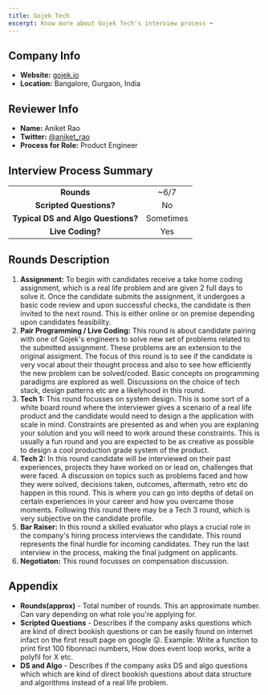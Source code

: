 ```yaml
---
title: Gojek Tech
excerpt: Know more about Gojek Tech's interview process ➡️
---
```

## Company Info
- **Website:** [gojek.io](https://gojek.io/)
- **Location:** Bangalore, Gurgaon, India

## Reviewer Info
- **Name:** Aniket Rao
- **Twitter:** [@aniket_rao](https://twitter.com/aniket_rao)
- **Process for Role:** Product Engineer

## Interview Process Summary
|                                    |           |
| :--------------------------------: | :-------: |
|             **Rounds**             |   ~6/7    |
|      **Scripted Questions?**       |    No     |
| **Typical DS and Algo Questions?** | Sometimes |
|          **Live Coding?**          |    Yes    |

## Rounds Description
1. **Assignment:** To begin with candidates receive a take home coding assignment, which is a real life problem and are given 2 full days to solve it. Once the candidate submits the assignment, it undergoes a basic code review and upon successful checks, the candidate is then invited to the next round. This is either online or on premise depending upon candidates feasibility.
2. **Pair Programming / Live Coding:** This round is about candidate pairing with one of Gojek's engineers to solve new set of problems related to the submitted assignment. These problems are an extension to the original assigment. The focus of this round is to see if the candidate is very vocal about their thought process and also to see how efficiently the new problem can be solved/coded. Basic concepts on programming paradigms are explored as well. Discussions on the choice of tech stack, design patterns etc are a likelyhood in this round.
3. **Tech 1:** This round focusses on system design. This is some sort of a white board round where the interviewer gives a scenario of a real life product and the candidate would need to design a the application with scale in mind. Constraints are presented as and when you are explaning your solution and you will need to work around these constraints. This is usually a fun round and you are expected to be as creative as possible to design a cool production grade system of the product.
4. **Tech 2:** In this round candidate will be interviewed on their past experiences, projects they have worked on or lead on, challenges that were faced. A discussion on topics such as problems faced and how they were solved, decisions taken, outcomes, aftermath, retro etc do happen in this round. This is where you can go into depths of detail on certain experiences in your career and how you overcame those moments. Following this round there may be a Tech 3 round, which is very subjective on the candidate profile.
5. **Bar Raiser:** In this round a skilled evaluator who plays a crucial role in the company's hiring process interviews the candidate. This round represents the final hurdle for incoming candidates. They run the last interview in the process, making the final judgment on applicants.
6. **Negotiaton:** This round focusses on compensation discussion.

## Appendix
- **Rounds(approx)** - Total number of rounds. This an approximate number. Can vary depending on what role you're applying for.
- **Scripted Questions** - Describes if the company asks questions which are kind of direct bookish questions or can be easily found on internet infact on the first result page on google 😛. Example: Write a function to print first 100 fibonnaci numbers, How does event loop works, write a polyfil for X etc.
- **DS and Algo** - Describes if the company asks DS and algo questions which which are kind of direct bookish questions about data structure and algorithms instead of a real life problem.
